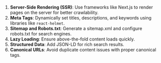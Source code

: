 1. **Server-Side Rendering (SSR)**: Use frameworks like Next.js to render pages on the server for better crawlability.  
2. **Meta Tags**: Dynamically set titles, descriptions, and keywords using libraries like `react-helmet`.  
3. **Sitemap and Robots.txt**: Generate a sitemap.xml and configure robots.txt for search engines.  
4. **Lazy Loading**: Ensure above-the-fold content loads quickly.  
5. **Structured Data**: Add JSON-LD for rich search results.  
6. **Canonical URLs**: Avoid duplicate content issues with proper canonical tags. 